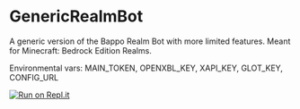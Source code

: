 # GenericRealmBot
A generic version of the Bappo Realm Bot with more limited features. Meant for Minecraft: Bedrock Edition Realms.

Environmental vars: MAIN_TOKEN, OPENXBL_KEY, XAPI_KEY, GLOT_KEY, CONFIG_URL

[![Run on Repl.it](https://repl.it/badge/github/Sonic4999/GenericRealmBot)](https://repl.it/github/Sonic4999/GenericRealmBot)